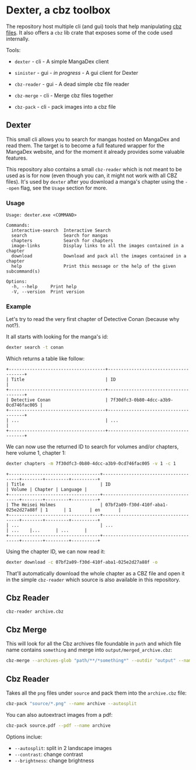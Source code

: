 # Dexter, a cbz toolbox

The repository host multiple cli (and gui) tools that help manipulating [cbz files](https://fileinfo.com/extension/cbz).
It also offers a `cbz` lib crate that exposes some of the code used internally.

Tools:

- `dexter` - cli - A simple MangaDex client
- `sinister` - gui - _in progress_ - A gui client for Dexter

- `cbz-reader` - gui - A dead simple cbz file reader
- `cbz-merge` - cli - Merge cbz files together
- `cbz-pack` - cli - pack images into a cbz file

## Dexter

This small cli allows you to search for mangas hosted on MangaDex and read them.
The target is to become a full featured wrapper for the MangaDex website, and for the moment it already provides some valuable features.

This repository also contains a small `cbz-reader` which is not meant to be used as is for now (even though you can, it might not work with all CBZ files). It's used by `dexter` after you download a manga's chapter using the `--open` flag, see the `Usage` section for more.

### Usage

```
Usage: dexter.exe <COMMAND>

Commands:
  interactive-search  Interactive Search
  search              Search for mangas
  chapters            Search for chapters
  image-links         Display links to all the images contained in a chapter
  download            Download and pack all the images contained in a chapter
  help                Print this message or the help of the given subcommand(s)

Options:
  -h, --help     Print help
  -V, --version  Print version
```

### Example

Let's try to read the very first chapter of Detective Conan (because why not?).

It all starts with looking for the manga's id:

```bash
dexter search -t conan
```

Which returns a table like follow:

```
+-------------------------------------+--------------------------------------+
| Title                               | ID                                   |
+-------------------------------------+--------------------------------------+
| Detective Conan                     | 7f30dfc3-0b80-4dcc-a3b9-0cd746fac005 |
+-------------------------------------+--------------------------------------+
| ...                                 | ...                                  |
+-------------------------------------+--------------------------------------+
```

We can now use the returned ID to search for volumes and/or chapters, here volume 1, chapter 1:

```bash
dexter chapters -m 7f30dfc3-0b80-4dcc-a3b9-0cd746fac005 -v 1 -c 1
```

```
+-----------------------------------+--------------------------------------+--------+---------+----------+
| Title                             | ID                                   | Volume | Chapter | Language |
+-----------------------------------+--------------------------------------+--------+---------+----------+
| The Heisei Holmes                 | 07bf2a09-f30d-410f-aba1-025e2d27a88f | 1      | 1       | en       |
+-----------------------------------+--------------------------------------+--------+---------+----------+
| ...                               | ...                                  | ...    |...      | ...      |
+-----------------------------------+--------------------------------------+--------+---------+----------+
```

Using the chapter ID, we can now read it:

```bash
dexter download -c 07bf2a09-f30d-410f-aba1-025e2d27a88f -o
```

That'll automatically download the whole chapter as a CBZ file and open it in the simple `cbz-reader` which source is also available in this repository.

## Cbz Reader

```bash
cbz-reader archive.cbz
```

## Cbz Merge

This will look for all the Cbz archives file foundable in `path` and which file name contains `something` and merge into `output/merged_archive.cbz`:

```bash
cbz-merge --archives-glob "path/**/*something*" --outdir "output" --name "merged_archive"
```

## Cbz Reader

Takes all the `png` files under `source` and pack them into the `archive.cbz` file:

```bash
cbz-pack "source/*.png" --name archive --autosplit
```

You can also autoextract images from a pdf:

```bash
cbz-pack source.pdf --pdf --name archive
```

Options inclue:
- `--autosplit`: split in 2 landscape images
- `--contrast`: change contrast
- `--brightness`: change brightness
